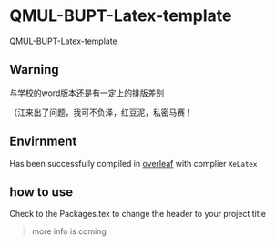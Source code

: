 # QMUL-BUPT-Latex-template
QMUL-BUPT-Latex-template 

## Warning

与学校的word版本还是有一定上的排版差别

（江来出了问题，我可不负泽，红豆泥，私密马赛！

## Envirnment

Has been successfully compiled in [overleaf](https://www.overleaf.com/) with complier ```XeLatex```


 ## how to use
 
Check to the Packages.tex to change the header to your project title

> more info is coming

